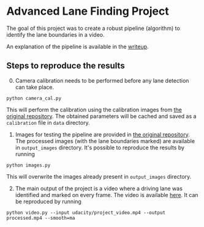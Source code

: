 # Advanced Lane Finding Project

The goal of this project was to create a robust pipeline (algorithm) to identify the lane boundaries in a video.

An explanation of the pipeline is available in the [writeup](writeup.md).

## Steps to reproduce the results

0. Camera calibration needs to be performed before any lane detection can take place.

`python camera_cal.py`

This will perform the calibration using the calibration images from [the original repository](https://github.com/udacity/CarND-Advanced-Lane-Lines). The obtained parameters will be cached and saved as a `calibration` file in `data` directory.

1. Images for testing the pipeline are provided in [the original repository](https://github.com/udacity/CarND-Advanced-Lane-Lines). The processed images (with the lane boundaries marked) are available in `output_images` directory. It's possible to reproduce the results by running

`python images.py`

This will overwrite the images already present in `output_images` directory.

2. The main output of the project is a video where a driving lane was identified and marked on every frame. The video is available [here](https://youtu.be/rTAJ8oTjSGk). It can be reproduced by running

`python video.py --input udacity/project_video.mp4 --output processed.mp4 --smooth=ma`
